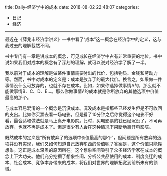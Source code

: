 title: Daily-经济学中的成本
date: 2018-08-02 22:48:07
categories:
- 日记
- 经济

---

最近在《薛兆丰经济学讲义》一书中看了“成本”这一概念在经济学中的定义，这与我过去的理解截然不同。

书中专门有一章是讲成本的概念，可见成长在经济学中占有非常重要的地位。书中说如果我们对成本的概念有了深刻的理解，就可以说对经济学了解了一半。

我以前对于成本的理解是做某件事情需要付出的代价，包括物质、金钱和劳动力等。然而，书中对成本的定义是：成本是放弃了的最大代价。换言之，如果做一件事情没什么可放弃的，也就不存在成本。比如，如果你选择做事情A的，那么就不能做事情B、C、D、E...。那么你做事情A的成本就是你所放弃的其他选项中价值最高的那个。

与成本容易混淆的一个概念是沉没成本。沉没成本是指那些已经发生但是不可收回的支出。比如你买票去看一场电影，但是看了10分钟之后你觉得这个电影不好看，最合适和做法就是马上离开电影院。此时，买电影票的钱已经沉没了，不可再放弃，也就不再是成本了。但是很少有人会在这种情况下果断地离开电影院。

既然成本的定义是“所有放弃了的选项中价值最高的那个”，但问题是所有放弃的选项并没有实现，我们又如何知道自己放弃东西的价值呢？答案是，这个价值只能靠想象。这正是成本深奥的原因所在。这个想象空间吸引了众多经济学家在成本的概念上下大功夫。他们充分挖掘了想象空间，分析公共品使用的成本、制度变迁的成本、社会成本、竞争本身带来的成本，将我们对世界的理解拓宽到前所未有的领域。